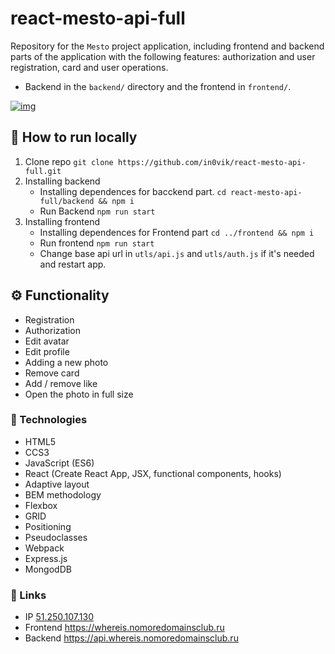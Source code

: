 # react-mesto-api-full
Repository for the `Mesto` project application, including frontend and backend parts of the application with the following features: authorization and user registration, card and user operations. 
- Backend in the `backend/` directory and the frontend in `frontend/`. 

[![img](https://i.postimg.cc/QxL21K8y/Screenshot-2023-02-06-at-18-51-50.png)](https://postimg.cc/bdTVjJ2x)

## 🚀 How to run locally

1. Clone repo ``git clone https://github.com/in0vik/react-mesto-api-full.git``
2. Installing backend
   - Installing dependences for bacckend part.
   ``cd react-mesto-api-full/backend && npm i``
   - Run Backend ``npm run start``
3. Installing frontend
   - Installing dependences for Frontend part ``cd ../frontend && npm i``
   - Run frontend ``npm run start``
   - Change base api url in ``utls/api.js`` and ``utls/auth.js`` if it's needed and restart app.  

## ⚙️ Functionality
- Registration
- Authorization
- Edit avatar
- Edit profile
- Adding a new photo 
- Remove card
- Add / remove like
- Open the photo in full size

### 🔩 Technologies
- HTML5
- CCS3
- JavaScript (ES6)
- React (Create React App, JSX, functional components, hooks)
- Adaptive layout
- BEM methodology
- Flexbox
- GRID
- Positioning
- Pseudoclasses
- Webpack
- Express.js
- MongodDB

### 🔗 Links
- IP  [51.250.107.130](https://51.250.107.130)
- Frontend  https://whereis.nomoredomainsclub.ru
- Backend  https://api.whereis.nomoredomainsclub.ru
